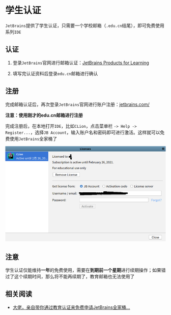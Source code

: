 
# 学生认证

`JetBrains`提供了学生认证，只需要一个学校邮箱（`.edu.cn`结尾），即可免费使用系列`IDE`

## 认证

1. 登录`JetBrains`官网进行邮箱认证：[JetBrains Products for Learning](https://www.jetbrains.com/shop/eform/students)

2. 填写完认证资料后登录`edu.cn`邮箱进行确认

## 注册

完成邮箱认证后，再次登录`JetBrains`官网进行账户注册：[jetbrains.com/](https://www.jetbrains.com/)

**注意：使用刚才的edu.cn邮箱进行注册**

完成注册后，在本地打开`IDE`，比如`CLion`，点击菜单栏 `-> Help -> Register...`，选择`JB Account`，输入账户名和密码即可进行激活。这样就可以免费使用`JetBrains`全家桶了

![](./imgs/jetbrains-register.png)

## 注意

学生认证仅能维持**一年**的免费使用，需要在**到期前一个星期**进行续期操作；如果错过了这个续期时间，那么将不能再续期了，教育邮箱也无法使用了

## 相关阅读

* [大佬，亲自带你通过教育认证来免费申请JetBrains全家桶...](https://zhuanlan.zhihu.com/p/90353449)

